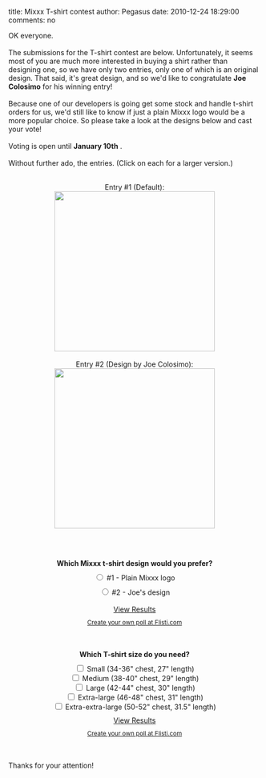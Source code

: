 title: Mixxx T-shirt contest
author: Pegasus
date: 2010-12-24 18:29:00
comments: no

OK everyone.<br />
<br />
The submissions for the T-shirt contest are below. Unfortunately, it seems most of you are much more interested in buying a shirt rather than designing one, so we have only two entries, only one of which is an original design. That said, it's great design, and so we'd like to congratulate <b>Joe Colosimo</b>
 for his winning entry!<br />
<br />
Because one of our developers is going get some stock and handle t-shirt orders for us, we'd still like to know if just a plain Mixxx logo would be a more popular choice. So please take a look at the designs below and cast your vote!<br />
<br />
Voting is open until <b>January 10th</b>
.<br />
<br />
Without further ado, the entries. (Click on each for a larger version.)<br />
<br />
<div style="text-align: center;">Entry #1 (Default):<br />
<div class="separator" style="clear: both; text-align: center;"><a href="{% static '/static/images/news/entry1.jpeg' %}" imageanchor="1" style="margin-left: 1em; margin-right: 1em;"><img src="{% static '/static/images/news/entry1.jpeg' %}" height="320" width="320" border="0" />
</a>
</div>
<br />
<a href="{% static '/static/images/news/entry2.jpeg' %}" onblur="try {parent.deselectBloggerImageGracefully();} catch(e) {}"></a>
Entry #2 (Design by Joe Colosimo):<a href="{% static '/static/images/news/entry3.jpeg' %}" onblur="try {parent.deselectBloggerImageGracefully();} catch(e) {}"><img alt="" id="BLOGGER_PHOTO_ID_5554321483303424690" src="{% static '/static/images/news/entry3.jpeg' %}" style="margin: 0px auto 10px; cursor: pointer; display: block; height: 320px; text-align: center; width: 320px;" border="0" />
</a>
<br />
<br />
<br />
<div id="flisti-10424"><form action="http://flisti.com/10424/vote" method="post"><div style="font-weight: bold; margin-bottom: 10px;">Which Mixxx t-shirt design would you prefer?</div>
<div><label><input name="answer" value="40724" type="radio"> #1 - Plain Mixxx logo</label>
</div>
<div style="margin-top: 10px;"><label><input name="answer" value="40725" type="radio"> #2 - Joe's design</label>
<br />
<br />
<a href="http://flisti.com/10424/results">View Results</a>
</div>
<div style="font-size: 12px; margin-top: 10px;"><a href="http://flisti.com/">Create your own poll at Flisti.com</a>
</div>
</form>
</div>
<br />
<br />
<div id="flisti-10422"><form action="http://flisti.com/10422/vote" method="post"><div style="font-weight: bold; margin-bottom: 10px;">Which T-shirt size do you need?</div>
<div><label><input name="answer[40717]" value="40717" type="checkbox"> Small (34-36" chest, 27" length)</label>
</div>
<div><label><input name="answer[40718]" value="40718" type="checkbox"> Medium (38-40" chest, 29" length)</label>
</div>
<div><label><input name="answer[40719]" value="40719" type="checkbox"> Large (42-44" chest, 30" length)</label>
</div>
<div><label><input name="answer[40720]" value="40720" type="checkbox"> Extra-large (46-48" chest, 31" length)</label>
</div>
<div><label><input name="answer[40721]" value="40721" type="checkbox"> Extra-extra-large (50-52" chest, 31.5" length)</label>
</div>
<div style="margin-top: 10px;"><a href="http://flisti.com/10422/results">View Results</a>
</div>
<div style="font-size: 12px; margin-top: 10px;"><a href="http://flisti.com/">Create your own poll at Flisti.com</a>
</div>
</form>
</div>
<br />
<br />
<div style="text-align: left;">Thanks for your attention!</div>
</div>
